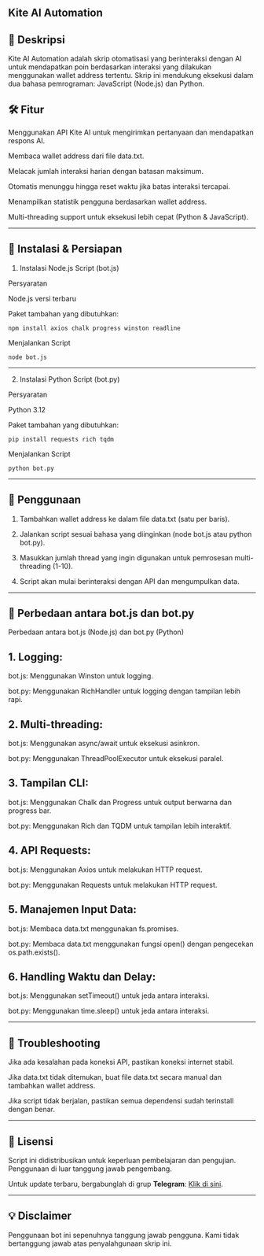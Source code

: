 ## Kite AI Automation

## 📌 Deskripsi

Kite AI Automation adalah skrip otomatisasi yang berinteraksi dengan AI untuk mendapatkan poin berdasarkan interaksi yang dilakukan menggunakan wallet address tertentu. Skrip ini mendukung eksekusi dalam dua bahasa pemrograman: JavaScript (Node.js) dan Python.

## 🛠 Fitur

Menggunakan API Kite AI untuk mengirimkan pertanyaan dan mendapatkan respons AI.

Membaca wallet address dari file data.txt.

Melacak jumlah interaksi harian dengan batasan maksimum.

Otomatis menunggu hingga reset waktu jika batas interaksi tercapai.

Menampilkan statistik pengguna berdasarkan wallet address.

Multi-threading support untuk eksekusi lebih cepat (Python & JavaScript).



---

## 🚀 Instalasi & Persiapan

1. Instalasi Node.js Script (bot.js)

Persyaratan

Node.js versi terbaru

Paket tambahan yang dibutuhkan:

```
npm install axios chalk progress winston readline
```

Menjalankan Script

```
node bot.js
```

---

2. Instalasi Python Script (bot.py)

Persyaratan

Python 3.12

Paket tambahan yang dibutuhkan:

```
pip install requests rich tqdm
```

Menjalankan Script

```
python bot.py
```

---

## 📄 Penggunaan

1. Tambahkan wallet address ke dalam file data.txt (satu per baris).


2. Jalankan script sesuai bahasa yang diinginkan (node bot.js atau python bot.py).


3. Masukkan jumlah thread yang ingin digunakan untuk pemrosesan multi-threading (1-10).


4. Script akan mulai berinteraksi dengan API dan mengumpulkan data.




---

## 📌 Perbedaan antara bot.js dan bot.py

Perbedaan antara bot.js (Node.js) dan bot.py (Python)

## 1. Logging:

bot.js: Menggunakan Winston untuk logging.

bot.py: Menggunakan RichHandler untuk logging dengan tampilan lebih rapi.



## 2. Multi-threading:

bot.js: Menggunakan async/await untuk eksekusi asinkron.

bot.py: Menggunakan ThreadPoolExecutor untuk eksekusi paralel.



## 3. Tampilan CLI:

bot.js: Menggunakan Chalk dan Progress untuk output berwarna dan progress bar.

bot.py: Menggunakan Rich dan TQDM untuk tampilan lebih interaktif.



## 4. API Requests:

bot.js: Menggunakan Axios untuk melakukan HTTP request.

bot.py: Menggunakan Requests untuk melakukan HTTP request.



## 5. Manajemen Input Data:

bot.js: Membaca data.txt menggunakan fs.promises.

bot.py: Membaca data.txt menggunakan fungsi open() dengan pengecekan os.path.exists().



## 6. Handling Waktu dan Delay:

bot.js: Menggunakan setTimeout() untuk jeda antara interaksi.

bot.py: Menggunakan time.sleep() untuk jeda antara interaksi.


---

## 🔧 Troubleshooting

Jika ada kesalahan pada koneksi API, pastikan koneksi internet stabil.

Jika data.txt tidak ditemukan, buat file data.txt secara manual dan tambahkan wallet address.

Jika script tidak berjalan, pastikan semua dependensi sudah terinstall dengan benar.



---


## 📜 Lisensi  

Script ini didistribusikan untuk keperluan pembelajaran dan pengujian. Penggunaan di luar tanggung jawab pengembang.  

Untuk update terbaru, bergabunglah di grup **Telegram**: [Klik di sini](https://t.me/sentineldiscus).


---

## 💡 Disclaimer
Penggunaan bot ini sepenuhnya tanggung jawab pengguna. Kami tidak bertanggung jawab atas penyalahgunaan skrip ini.
